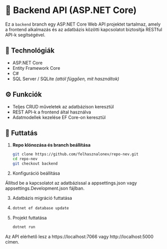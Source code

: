 # 🧴 Backend API (ASP.NET Core)

Ez a `backend` branch egy ASP.NET Core Web API projektet tartalmaz, amely a frontend alkalmazás és az adatbázis közötti kapcsolatot biztosítja RESTful API-k segítségével.

## 🔧 Technológiák

- ASP.NET Core
- Entity Framework Core
- C#
- SQL Server / SQLite *(attól függően, mit használtok)*

## ⚙️ Funkciók

- Teljes CRUD műveletek az adatbázison keresztül
- REST API-k a frontend által használva
- Adatmodellek kezelése EF Core-on keresztül

## 🔌 Futtatás

1. **Repo klónozása és branch beállítása**
   
   ```bash
   git clone https://github.com/felhasznalonev/repo-nev.git
   cd repo-nev
   git checkout backend
   ```
2. Konfiguráció beállítása

Állítsd be a kapcsolatot az adatbázissal a appsettings.json vagy appsettings.Development.json fájlban.

3. Adatbázis migráció futtatása
4. 
   ```bash
   dotnet ef database update
   ```
5. Projekt futtatása

   ```bash
   dotnet run
   ```
Az API elérhető lesz a https://localhost:7066 vagy http://localhost:5000 címen.
